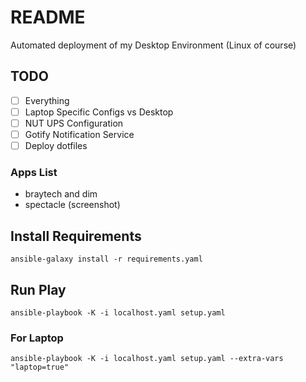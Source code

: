 # README

Automated deployment of my Desktop Environment (Linux of course)

## TODO
- [ ] Everything
- [ ] Laptop Specific Configs vs Desktop
- [ ] NUT UPS Configuration
- [ ] Gotify Notification Service
- [ ] Deploy dotfiles

### Apps List
- braytech and dim
- spectacle (screenshot)

## Install Requirements
```
ansible-galaxy install -r requirements.yaml
```

## Run Play
```
ansible-playbook -K -i localhost.yaml setup.yaml
```

### For Laptop
```
ansible-playbook -K -i localhost.yaml setup.yaml --extra-vars "laptop=true"
```